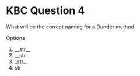 # KBC Question 4

What will be the correct naming for a Dunder method

Options

1. \_\_str__
2. __str
3. \_str_
4. str
